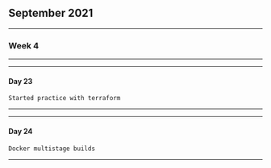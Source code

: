 ## September 2021
****
### Week 4
****

****
#### Day 23
````
Started practice with terraform

````
****
****
#### Day 24
````
Docker multistage builds

````
****
